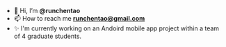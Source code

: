 - 👋 Hi, I’m **@runchentao**
- 📫 How to reach me **runchentao@gmail.com**
- ✨ I'm currently working on an Andoird mobile app project within a team of 4 graduate students.

<!---
runchentao/runchentao is a ✨ special ✨ repository because its `README.md` (this file) appears on your GitHub profile.
You can click the Preview link to take a look at your changes.
--->
